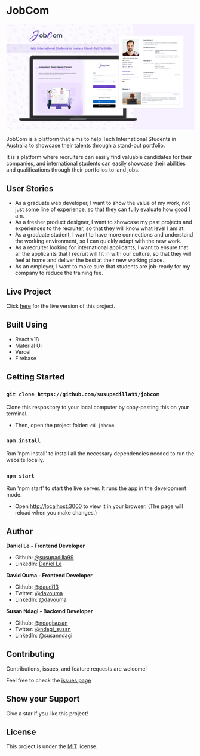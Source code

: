 # JobCom

<p align="center">
  <a href="https://worknet-jobcom.vercel.app/" target="_blank"><img src="./public/thumbnail.png" alt="jobcom-thumbnail"></a>
</p>

JobCom is a platform that aims to help Tech International Students in Australia to showcase their talents through a stand-out portfolio. 

It is a platform where recruiters can easily find valuable candidates for their companies, and international students can easily showcase their abilities and qualifications through their portfolios to land jobs.

## User Stories

- As a graduate web developer, I want to show the value of my work, not just some line of experience, so that they can fully evaluate how good I am.
- As a fresher product designer, I want to showcase my past projects and experiences to the recruiter, so that they will know what level I am at.
- As a graduate student, I want to have more connections and understand the working environment, so I can quickly adapt with the new work.
- As a recruiter looking for international applicants, I want to ensure that all the applicants that I recruit will fit in with our culture, so that they will feel at home and deliver the best at their new working place.
- As an employer, I want to make sure that students are job-ready for my company to reduce the training fee.

## Live Project

Click [here](https://worknet-jobcom.vercel.app/) for the live version of this project.

## Built Using
- React v18
- Material Ui
- Vercel
- Firebase

## Getting Started
### `git clone https://github.com/susupadilla99/jobcom`
Clone this respository to your local computer by copy-pasting this on your terminal.

- Then, open the project folder: `cd jobcom`

### `npm install`

Run 'npm install' to install all the necessary dependencies needed to run the website locally.

### `npm start`

Run 'npm start' to start the live server. It runs the app in the development mode.
- Open [http://localhost:3000](http://localhost:3000) to view it in your browser. (The page will reload when you make changes.)

## Author
**Daniel Le - Frontend Developer**
- Github: [@susupadilla99](https://github.com/susupadilla99)
- LinkedIn: [Daniel Le](https://www.linkedin.com/in/daniel-le3/)

**David Ouma - Frontend Developer**
- Github: [@daudi13](https://github.com/daudi13/)
- Twitter: [@davouma](https://twitter.com/daudi13/)
- LinkedIn: [@davouma](https://www.linkedin.com/in/david-owour-ouma/)

**Susan Ndagi - Backend Developer**
- Github: [@ndagisusan](https://github.com/ndagisusan)
- Twitter: [@ndagi_susan](https://twitter.com/ndagi_susan/)
- LinkedIn: [@susanndagi](https://www.linkedin.com/in/susanndagi)


## Contributing
Contributions, issues, and feature requests are welcome!

Feel free to check the [issues page](https://github.com/theJobCom/jobcom/issues)

## Show your Support
Give a star if you like this project!

## License
This project is under the [MIT](./LICENSE) license.
